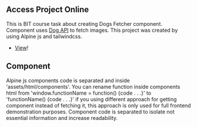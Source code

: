## Access Project Online

This is BIT course task about creating Dogs Fetcher component. Component uses [Dog API](https://dog.ceo/dog-api/documentation/random) to fetch images. This project was created by using Alpine js and tailwindcss.

-   [View](https://gymmed.github.io/BIT-Alpine-Dogs-Fetcher/)!

## Component

Alpine js components code is separated and inside 'assets/html/components'. You can rename function inside components html from 'window.functionName = function() {code . . .}' to 'functionName() {code . . .}' if you using different approach for getting component instead of fetching it, this approach is only used for full frontend demonstration purposes. Component code is separated to isolate not essential information and increase readability.
